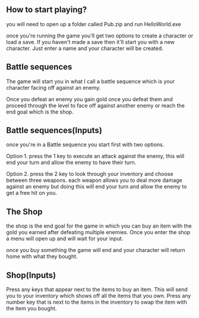 ## How to start playing?

you will need to open up a folder called Pub.zip and run HelloWorld.exe

once you're running the game you'll get two options to create a character or load a save. If you haven't made a save then it'll start you with a new character. Just enter a name and your character will be created.

## Battle sequences

The game will start you in what I call a battle sequence which is your character facing off against an enemy.

Once you defeat an enemy you gain gold once you defeat them and proceed through the level to face off against another enemy or reach the end goal which is the shop.

## Battle sequences(Inputs)

 once you're in a Battle sequence you start first with two options.

 Option 1. press the 1 key to execute an attack against the enemy, this will end your turn and allow the enemy to have their turn.

 Option 2. press the 2 key to look through your inventory and choose between three weapons. each weapon allows you to deal more damage against an enemy but doing this will end your turn and allow the enemy to get a free hit on you.

## The Shop

the shop is the end goal for the game in which you can buy an item with the gold you earned after defeating multiple enemies. Once you enter the shop a menu will open up and will wait for your input.

once you buy something the game will end and your character will return home with what they bought.

## Shop(Inputs)

 Press any keys that appear next to the items to buy an item. This will send you to your inventory which shows off all the items that you own. Press any number key that is next to the items in the inventory to swap the item with the item you bought.

